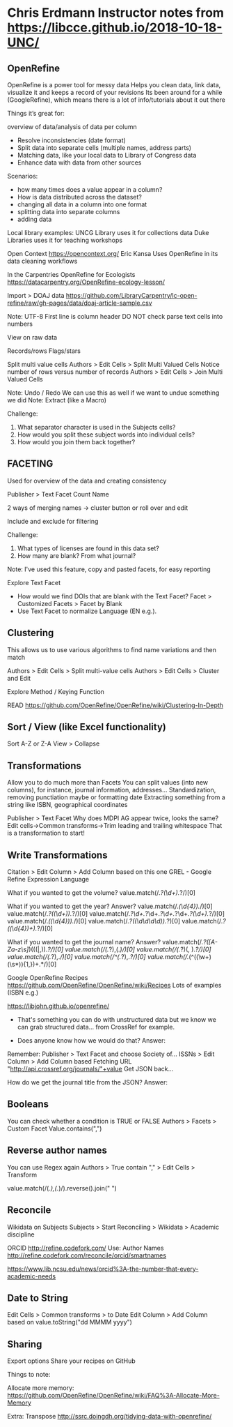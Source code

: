 # Chris Erdmann Instructor notes from https://libcce.github.io/2018-10-18-UNC/

## OpenRefine

OpenRefine is a power tool for messy data
Helps you clean data, link data, visualize it and keeps a record of your revisions
Its been around for a while (GoogleRefine), which means there is a lot of info/tutorials about it out there


Things it’s great for:

overview of data/analysis of data per column
* Resolve inconsistencies (date format)
* Split data into separate cells (multiple names, address parts)
* Matching data, like your local data to Library of Congress data
* Enhance data with data from other sources

Scenarios:
* how many times does a value appear in a column?
* How is data distributed across the dataset?
* changing all data in a column into one format
* splitting data into separate columns
* adding data


Local library examples:
UNCG Library uses it for collections data
Duke Libraries uses it for teaching workshops

Open Context
https://opencontext.org/
Eric Kansa
Uses OpenRefine in its data cleaning workflows

In the Carpentries
OpenRefine for Ecologists
https://datacarpentry.org/OpenRefine-ecology-lesson/


Import > DOAJ data
https://github.com/LibraryCarpentry/lc-open-refine/raw/gh-pages/data/doaj-article-sample.csv


Note:
UTF-8
First line is column header
DO NOT check parse text cells into numbers

View on raw data

Records/rows
Flags/stars

Split multi value cells
Authors > Edit Cells > Split Multi Valued Cells
Notice number of rows versus number of records
Authors > Edit Cells > Join Multi Valued Cells

Note: Undo / Redo
We can use this as well if we want to undue something we did
Note: Extract (like a Macro)


Challenge:
1. What separator character is used in the Subjects cells?
2. How would you split these subject words into individual cells?
3. How would you join them back together?

<Green sticky>

## FACETING
Used for overview of the data and creating consistency

Publisher > Text Facet
Count
Name

2 ways of merging names -> cluster button or roll over and edit

Include and exclude for filtering

Challenge:
1. What types of licenses are found in this data set?
2. How many are blank? From what journal?

Note:
I've used this feature, copy and pasted facets, for easy reporting

Explore Text Facet
- How would we find DOIs that are blank with the Text Facet?
  Facet > Customized Facets > Facet by Blank
- Use Text Facet to normalize Language (EN e.g.).

## Clustering

This allows us to use various algorithms to find name variations and then match

Authors > Edit Cells > Split multi-value cells
Authors > Edit Cells > Cluster and Edit

Explore Method / Keying Function

READ
https://github.com/OpenRefine/OpenRefine/wiki/Clustering-In-Depth

## Sort / View (like Excel functionality)
Sort A-Z or Z-A
View > Collapse

## Transformations

Allow you to do much more than Facets
You can split values (into new columns), for instance, journal information, addresses...
Standardization, removing punctiation maybe or formatting date
Extracting something from a string like ISBN, geographical coordinates

Publisher > Text Facet
Why does MDPI AG appear twice, looks the same?
Edit cells->Common transforms->Trim leading and trailing whitespace
That is a transformation to start!

## Write Transformations

Citation > Edit Column > Add Column based on this one
GREL - Google Refine Expression Language

What if you wanted to get the volume? 
value.match(/.*?(\d+).*?/)[0]


What if you wanted to get the year?
Answer?
value.match(/.*(\d{4}).*/)[0]
value.match(/.*?\((\d+)\).*?/)[0]
value.match(/.*?\d+.*?\d+.*?\d+.*?\d+.*?(\d+).*?/)[0]
value.match(/.*\((\d{4})\).*/)[0]
value.match(/.*?((\d\d\d\d)\).*?)[0]
value.match(/.*?(\(\d{4}\)+).*?/)[0]

What if you wanted to get the journal name?
Answer?
value.match(/.*?([A-Za-z\s]*)((\(|,)).*?/)[0]
value.match(/(.*?),(.*)/)[0]
value.match(/(.*?)(, ).*?/)[0]
value.match(/(.*?),.*/)[0]
value.match(/^(.*?),.*?/)[0]
value.match(/.*(^((\w+)(\s*)){1,})+.*/)[0]

Google OpenRefine Recipes
https://github.com/OpenRefine/OpenRefine/wiki/Recipes
Lots of examples (ISBN e.g.)

https://libjohn.github.io/openrefine/

- That's something you can do with unstructured data but we know we can grab structured data... from CrossRef for example.

- Does anyone know how we would do that?
Answer:

Remember:
Publisher > Text Facet and choose Society of...
ISSNs > Edit Column > Add Column based Fetching URL
"http://api.crossref.org/journals/"+value
Get JSON back...

How do we get the journal title from the JSON?
Answer:


## Booleans
You can check whether a condition is TRUE or FALSE
Authors > Facets > Custom Facet
Value.contains(",") 


## Reverse author names

You can use Regex again
Authors > True contain "," > Edit Cells > Transform

value.match(/(.*),(.*)/).reverse().join(" ")


## Reconcile

Wikidata on Subjects
Subjects > Start Reconciling > Wikidata > Academic discipline

ORCID
http://refine.codefork.com/
Use: Author Names
http://refine.codefork.com/reconcile/orcid/smartnames

https://www.lib.ncsu.edu/news/orcid%3A-the-number-that-every-academic-needs

## Date to String
Edit Cells > Common transforms > to Date
Edit Column > Add Column based on
value.toString("dd MMMM yyyy")

## Sharing
Export options
Share your recipes on GitHub


Things to note:

Allocate more memory:
https://github.com/OpenRefine/OpenRefine/wiki/FAQ%3A-Allocate-More-Memory


Extra:
Transpose http://ssrc.doingdh.org/tidying-data-with-openrefine/
